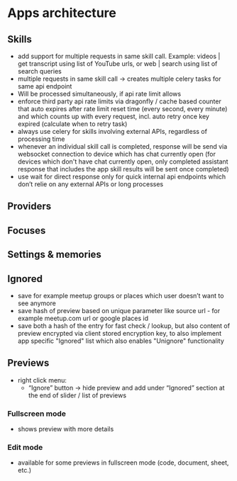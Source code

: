 # Apps architecture

## Skills

- add support for multiple requests in same skill call. Example: videos | get transcript using list of YouTube urls, or web | search using list of search queries
- multiple requests in same skill call -> creates multiple celery tasks for same api endpoint
- Will be processed simultaneously, if api rate limit allows
- enforce third party api rate limits via dragonfly / cache based counter that auto expires after rate limit reset time (every second, every minute) and which counts up with every request, incl. auto retry once key expired (calculate when to retry task)
- always use celery for skills involving external APIs, regardless of processing time
- whenever an individual skill call is completed, response will be send via websocket connection to device which has chat currently open (for devices which don't have chat currently open, only completed assistant response that includes the app skill results will be sent once completed)
- use wait for direct response only for quick internal api endpoints which don’t relie on any external APIs or long processes

## Providers

## Focuses

## Settings & memories

## Ignored

- save for example meetup groups or places which user doesn’t want to see anymore
- save hash of preview based on unique parameter like source url - for example meetup.com url or google places id
- save both a hash of the entry for fast check / lookup, but also content of preview encrypted via client stored encryption key, to also implement app specific "Ignored" list which also enables "Unignore" functionality

## Previews

- right click menu:
	- “Ignore” button -> hide preview and add under “Ignored” section at the end of slider / list of previews

### Fullscreen mode

- shows preview with more details

### Edit mode

- available for some previews in fullscreen mode (code, document, sheet, etc.)